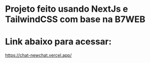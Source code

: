 # Projeto feito usando NextJs e TailwindCSS com base na B7WEB

# Link abaixo para acessar:

https://chat-newchat.vercel.app/